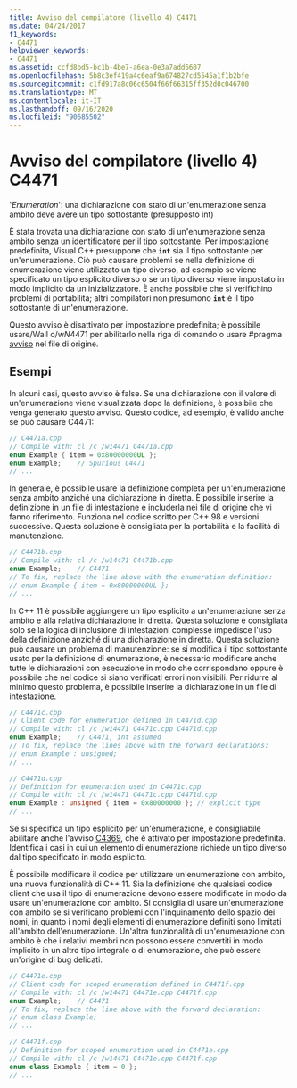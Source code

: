 ```yaml
---
title: Avviso del compilatore (livello 4) C4471
ms.date: 04/24/2017
f1_keywords:
- C4471
helpviewer_keywords:
- C4471
ms.assetid: ccfd8bd5-bc1b-4be7-a6ea-0e3a7add6607
ms.openlocfilehash: 5b8c3ef419a4c6eaf9a674827cd5545a1f1b2bfe
ms.sourcegitcommit: c1fd917a8c06c6504f66f66315ff352d0c046700
ms.translationtype: MT
ms.contentlocale: it-IT
ms.lasthandoff: 09/16/2020
ms.locfileid: "90685502"
---
```

# <a name="compiler-warning-level-4-c4471"></a>Avviso del compilatore (livello 4) C4471

'*Enumeration*': una dichiarazione con stato di un'enumerazione senza ambito deve avere un tipo sottostante (presupposto int)

È stata trovata una dichiarazione con stato di un'enumerazione senza ambito senza un identificatore per il tipo sottostante. Per impostazione predefinita, Visual C++ presuppone che **`int`** sia il tipo sottostante per un'enumerazione. Ciò può causare problemi se nella definizione di enumerazione viene utilizzato un tipo diverso, ad esempio se viene specificato un tipo esplicito diverso o se un tipo diverso viene impostato in modo implicito da un inizializzatore. È anche possibile che si verifichino problemi di portabilità; altri compilatori non presumono **`int`** è il tipo sottostante di un'enumerazione.

Questo avviso è disattivato per impostazione predefinita; è possibile usare/Wall o/w*N*4471 per abilitarlo nella riga di comando o usare #pragma [avviso](../../preprocessor/warning.md) nel file di origine.

## <a name="examples"></a>Esempi

In alcuni casi, questo avviso è false. Se una dichiarazione con il valore di un'enumerazione viene visualizzata dopo la definizione, è possibile che venga generato questo avviso. Questo codice, ad esempio, è valido anche se può causare C4471:

```cpp
// C4471a.cpp
// Compile with: cl /c /w14471 C4471a.cpp
enum Example { item = 0x80000000UL };
enum Example;    // Spurious C4471
// ...
```

In generale, è possibile usare la definizione completa per un'enumerazione senza ambito anziché una dichiarazione in diretta. È possibile inserire la definizione in un file di intestazione e includerla nei file di origine che vi fanno riferimento. Funziona nel codice scritto per C++ 98 e versioni successive. Questa soluzione è consigliata per la portabilità e la facilità di manutenzione.

```cpp
// C4471b.cpp
// Compile with: cl /c /w14471 C4471b.cpp
enum Example;    // C4471
// To fix, replace the line above with the enumeration definition:
// enum Example { item = 0x80000000UL };
// ...
```

In C++ 11 è possibile aggiungere un tipo esplicito a un'enumerazione senza ambito e alla relativa dichiarazione in diretta. Questa soluzione è consigliata solo se la logica di inclusione di intestazioni complesse impedisce l'uso della definizione anziché di una dichiarazione in diretta. Questa soluzione può causare un problema di manutenzione: se si modifica il tipo sottostante usato per la definizione di enumerazione, è necessario modificare anche tutte le dichiarazioni con esecuzione in modo che corrispondano oppure è possibile che nel codice si siano verificati errori non visibili. Per ridurre al minimo questo problema, è possibile inserire la dichiarazione in un file di intestazione.

```cpp
// C4471c.cpp
// Client code for enumeration defined in C4471d.cpp
// Compile with: cl /c /w14471 C4471c.cpp C4471d.cpp
enum Example;    // C4471, int assumed
// To fix, replace the lines above with the forward declarations:
// enum Example : unsigned;
// ...
```

```cpp
// C4471d.cpp
// Definition for enumeration used in C4471c.cpp
// Compile with: cl /c /w14471 C4471c.cpp C4471d.cpp
enum Example : unsigned { item = 0x80000000 }; // explicit type
// ...
```

Se si specifica un tipo esplicito per un'enumerazione, è consigliabile abilitare anche l'avviso [C4369](compiler-warning-level-1-C4369.md), che è attivato per impostazione predefinita. Identifica i casi in cui un elemento di enumerazione richiede un tipo diverso dal tipo specificato in modo esplicito.

È possibile modificare il codice per utilizzare un'enumerazione con ambito, una nuova funzionalità di C++ 11. Sia la definizione che qualsiasi codice client che usa il tipo di enumerazione devono essere modificate in modo da usare un'enumerazione con ambito. Si consiglia di usare un'enumerazione con ambito se si verificano problemi con l'inquinamento dello spazio dei nomi, in quanto i nomi degli elementi di enumerazione definiti sono limitati all'ambito dell'enumerazione. Un'altra funzionalità di un'enumerazione con ambito è che i relativi membri non possono essere convertiti in modo implicito in un altro tipo integrale o di enumerazione, che può essere un'origine di bug delicati.

```cpp
// C4471e.cpp
// Client code for scoped enumeration defined in C4471f.cpp
// Compile with: cl /c /w14471 C4471e.cpp C4471f.cpp
enum Example;    // C4471
// To fix, replace the line above with the forward declaration:
// enum class Example;
// ...
```

```cpp
// C4471f.cpp
// Definition for scoped enumeration used in C4471e.cpp
// Compile with: cl /c /w14471 C4471e.cpp C4471f.cpp
enum class Example { item = 0 };
// ...
```
